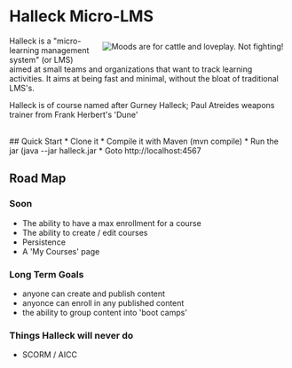 # Halleck Micro-LMS

<img src="http://upload.wikimedia.org/wikipedia/en/0/04/Gurney-1984.jpg" align="right" hspace="10" vspace="10" alt="Moods are for cattle and loveplay. Not fighting!" />
Halleck is a "micro-learning management system" (or LMS) aimed at small teams and organizations that want to track learning activities. It aims at being fast and minimal, without the bloat of traditional LMS's.

Halleck is of course named after Gurney Halleck; Paul Atreides weapons trainer from Frank Herbert's 'Dune'

<br />
## Quick Start
* Clone it
* Compile it with Maven (mvn compile)
* Run the jar (java --jar halleck.jar
* Goto http://localhost:4567

## Road Map

### Soon
* The ability to have a max enrollment for a course
* The ability to create / edit courses
* Persistence
* A 'My Courses' page

### Long Term Goals
* anyone can create and publish content
* anyonce can enroll in any published content
* the ability to group content into 'boot camps'

### Things Halleck will never do
* SCORM / AICC

